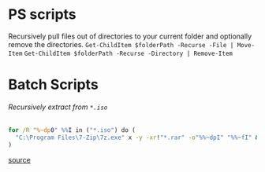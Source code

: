 # PS scripts

Recursively pull files out of directories to your current folder and optionally remove the directories.
`Get-ChildItem $folderPath -Recurse -File | Move-Item`
`Get-ChildItem $folderPath -Recurse -Directory | Remove-Item`


# Batch Scripts

###### Recursively extract from `*.iso`

```bat
for /R "%~dp0" %%I in ("*.iso") do (
  "C:\Program Files\7-Zip\7z.exe" x -y -xr!"*.rar" -o"%%~dpI" "%%~fI" && del "%%~fI"
)
```

[source](http://stackoverflow.com/questions/24339419/windows-batch-script-to-recursively-extract-specific-files-using-7zip)
